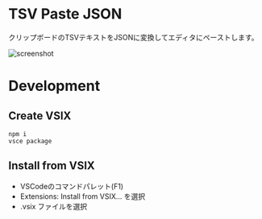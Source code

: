 # TSV Paste JSON

クリップボードのTSVテキストをJSONに変換してエディタにペーストします。

![screenshot](https://user-images.githubusercontent.com/69108539/110209693-19bccb80-7ed1-11eb-87a3-31c31f9c0d71.gif)

# Development

## Create VSIX

```
npm i
vsce package
```

## Install from VSIX

- VSCodeのコマンドパレット(F1)
- Extensions: Install from VSIX... を選択
- .vsix ファイルを選択
